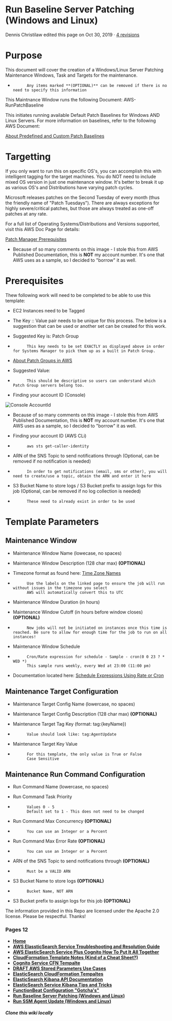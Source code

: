 # Run Baseline Server Patching (Windows and Linux)

Dennis Christilaw edited this page on Oct 30, 2019 · [4 revisions](https://github.com/Talderon/AWS_CloudFormation/wiki/Run-Baseline-Server-Patching-(Windows-and-Linux)/_history)

# Purpose

This document will cover the creation of a Windows/Linux Server Patching Maintenance Windows, Task and Targets for the maintenance.

- ```
        Any items marked **(OPTIONAL)** can be removed if there is no need to specify this information
  ```

This Maintnance Window runs the following Document: AWS-RunPatchBaseline

This initiates running available Default Patch Baselines for Windows AND Linux Servers. For more information on baselines, refer to the following AWS Document:

[About Predefined and Custom Patch Baselines](https://docs.aws.amazon.com/en_pv/systems-manager/latest/userguide/sysman-patch-baselines.html)

# Targetting

If you only want to run this on specific OS's, you can accomplish this with intelligent tagging for the target machines. You do NOT need to include mixed OS version in just one maintenance window. It's better to break it up as various OS's and Distributions have varying patch cycles.

Microsoft releases patches on the Second Tuesday of every month (thus the friendly name of "Patch Tuesdays"). There are always exceptions for highly severe/critical patches, but those are always treated as one-off patches at any rate.

For a full list of Operating Systems/Distributions and Versions supported, visit this AWS Doc Page for details:

[Patch Manager Prerequisites](https://docs.aws.amazon.com/systems-manager/latest/userguide/patch-manager-prerequisites.html)

- Because of so many comments on this image - I stole this from AWS Published Documentation, this is **NOT** my account number. It's one that AWS uses as a sample, so I decided to "borrow" it as well.

# Prerequisites

Thew following work will need to be completed to be able to use this template:

- EC2 Instances need to be Tagged

- The Key :: Value pair needs to be unique for this process. The below is a suggestion that can be used or another set can be created for this work.

- Suggested Key is: Patch Group

- ```
        This key needs to be set EXACTLY as displayed above in order for Systems Manager to pick them up as a built in Patch Group.
  ```

- [About Patch Groups in AWS](https://docs.aws.amazon.com/systems-manager/latest/userguide/sysman-patch-patchgroups.html)

- Suggested Value:

- ```
        This should be descriptive so users can understand which Patch Group servers belong too.
  ```

- Finding your account ID (Console)

![Console AccountId](https://github.com/Talderon/AWS_CloudFormation/raw/master/images/account-id-iam-console.png)

- Because of so many comments on this image - I stole this from AWS Published Documentation, this is **NOT** my account number. It's one that AWS uses as a sample, so I decided to "borrow" it as well.

- Finding your account ID (AWS CLi)

- ```
        aws sts get-caller-identity
  ```

- ARN of the SNS Topic to send notifications through (Optional, can be removed if no notification is needed)

- ```
        In order to get notifications (email, sms or other), you will need to create/use a topic, obtain the ARN and enter it here
  ```

- S3 Bucket Name to store logs / S3 Bucket prefix to assign logs for this job (Optional, can be removed if no log collection is needed)

- ```
        These need to already exist in order to be used
  ```

# Template Parameters

## Maintenance Window

- Maintenance Window Name (lowecase, no spaces)

- Maintenance Window Description (128 char max) **(OPTIONAL)**

- Timezone format as found here: [Time Zone Names](https://docs.aws.amazon.com/en_pv/redshift/latest/dg/time-zone-names.html)

- ```
        Use the labels on the linked page to ensure the job will run without issues in the timezone you select
        AWS will automatically convert this to UTC
  ```

- Maintenance Window Duration (in hours)

- Maintenance Window Cutoff (in hours before window closes) **(OPTIONAL)**

- ```
        New jobs will not be initiated on instances once this time is reached. Be sure to allow for enough time for the job to run on all instances!
  ```

- Maintenance Window Schedule

- ```
        Cron/Rate expression for schedule - Sample - cron(0 0 23 ? * WED *)
        This sample runs weekly, every Wed at 23:00 (11:00 pm)
  ```

- Documentation located here: [Schedule Expressions Using Rate or Cron](https://docs.aws.amazon.com/en_pv/lambda/latest/dg/tutorial-scheduled-events-schedule-expressions.html)

## Maintenance Target Configuration

- Maintenance Target Config Name (lowercase, no spaces)

- Maintenance Target Config Description (128 char max) **(OPTIONAL)**

- Maintenance Target Tag Key (format: tag:{keyName})

- ```
        Value should look like: tag:AgentUpdate
  ```

- Maintenance Target Key Value

- ```
        For this template, the only value is True or False
        Case Sensitive
  ```

## Maintenance Run Command Configuration

- Run Command Name (lowercase, no spaces)

- Run Command Task Priority

- ```
        Values 0 - 5
        Default set to 1 - This does not need to be changed
  ```

- Run Command Max Concurrency **(OPTIONAL)**

- ```
        You can use an Integer or a Percent
  ```

- Run Command Max Error Rate **(OPTIONAL)**

- ```
        You can use an Integer or a Percent
  ```

- ARN of the SNS Topic to send notifications through **(OPTIONAL)**

- ```
        Must be a VALID ARN
  ```

- S3 Bucket Name to store logs **(OPTIONAL)**

- ```
        Bucket Name, NOT ARN
  ```

- S3 Bucket prefix to assign logs for this job **(OPTIONAL)**

The information provided in this Repo are licensed under the Apache 2.0 license. Please be respectful. Thanks!

###  Pages 12

- **[Home](https://github.com/Talderon/AWS_CloudFormation/wiki)**
- **[AWS ElassticSearch Service Troubleshooting and Resolution Guide](https://github.com/Talderon/AWS_CloudFormation/wiki/AWS-ElassticSearch-Service---Troubleshooting-and-Resolution-Guide)**
- **[AWS ElasticSearch Service Plus Cognito How To Put It All Together](https://github.com/Talderon/AWS_CloudFormation/wiki/AWS-ElasticSearch-Service-Plus-Cognito---How-To-Put-It-All-Together)**
- **[CloudFormation Template Notes (Kind of a Cheat Sheet?)](https://github.com/Talderon/AWS_CloudFormation/wiki/CloudFormation-Template-Notes-(Kind-of-a-Cheat-Sheet%3F))**
- **[Cognito Service CFN Tempalte](https://github.com/Talderon/AWS_CloudFormation/wiki/Cognito-Service-CFN-Tempalte)**
- **[DRAFT AWS Stored Parameters Use Cases](https://github.com/Talderon/AWS_CloudFormation/wiki/DRAFT---AWS-Stored-Parameters-Use-Cases)**
- **[ElasticSearch CloudFormation Tempaltes](https://github.com/Talderon/AWS_CloudFormation/wiki/ElasticSearch-CloudFormation-Tempaltes)**
- **[ElasticSearch Kibana API Documentation](https://github.com/Talderon/AWS_CloudFormation/wiki/ElasticSearch-Kibana-API-Documentation)**
- **[ElasticSearch Service Kibana Tips and Tricks](https://github.com/Talderon/AWS_CloudFormation/wiki/ElasticSearch-Service-Kibana-Tips-and-Tricks)**
- **[FunctionBeat Configuration "Gotcha's"](https://github.com/Talderon/AWS_CloudFormation/wiki/FunctionBeat-Configuration-"Gotcha's")**
- **[Run Baseline Server Patching (Windows and Linux)](https://github.com/Talderon/AWS_CloudFormation/wiki/Run-Baseline-Server-Patching-(Windows-and-Linux))**
- **[Run SSM Agent Update (Windows and Linux)](https://github.com/Talderon/AWS_CloudFormation/wiki/Run-SSM-Agent-Update-(Windows-and-Linux))**

##### Clone this wiki locally
